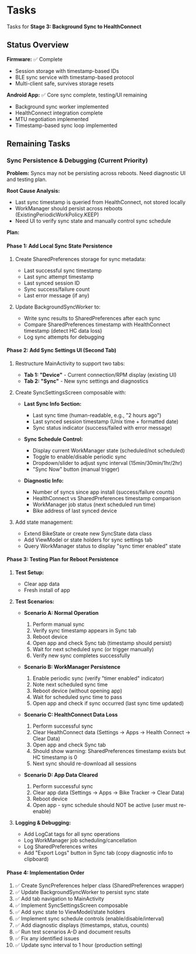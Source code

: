 # Tasks

Tasks for **Stage 3: Background Sync to HealthConnect**

## Status Overview

**Firmware:** ✅ Complete

- Session storage with timestamp-based IDs
- BLE sync service with timestamp-based protocol
- Multi-client safe, survives storage resets

**Android App:** ✅ Core sync complete, testing/UI remaining

- Background sync worker implemented
- HealthConnect integration complete
- MTU negotiation implemented
- Timestamp-based sync loop implemented

## Remaining Tasks

### Sync Persistence & Debugging (Current Priority)

**Problem:** Syncs may not be persisting across reboots. Need diagnostic UI and
testing plan.

**Root Cause Analysis:**

- Last sync timestamp is queried from HealthConnect, not stored locally
- WorkManager should persist across reboots (ExistingPeriodicWorkPolicy.KEEP)
- Need UI to verify sync state and manually control sync schedule

**Plan:**

#### Phase 1: Add Local Sync State Persistence

1. Create SharedPreferences storage for sync metadata:

   - Last successful sync timestamp
   - Last sync attempt timestamp
   - Last synced session ID
   - Sync success/failure count
   - Last error message (if any)

2. Update BackgroundSyncWorker to:
   - Write sync results to SharedPreferences after each sync
   - Compare SharedPreferences timestamp with HealthConnect timestamp (detect HC
     data loss)
   - Log sync attempts for debugging

#### Phase 2: Add Sync Settings UI (Second Tab)

1. Restructure MainActivity to support two tabs:

   - **Tab 1: "Device"** - Current connection/RPM display (existing UI)
   - **Tab 2: "Sync"** - New sync settings and diagnostics

2. Create SyncSettingsScreen composable with:

   - **Last Sync Info Section:**

     - Last sync time (human-readable, e.g., "2 hours ago")
     - Last synced session timestamp (Unix time + formatted date)
     - Sync status indicator (success/failed with error message)

   - **Sync Schedule Control:**

     - Display current WorkManager state (scheduled/not scheduled)
     - Toggle to enable/disable periodic sync
     - Dropdown/slider to adjust sync interval (15min/30min/1hr/2hr)
     - "Sync Now" button (manual trigger)

   - **Diagnostic Info:**
     - Number of syncs since app install (success/failure counts)
     - HealthConnect vs SharedPreferences timestamp comparison
     - WorkManager job status (next scheduled run time)
     - Bike address of last synced device

3. Add state management:
   - Extend BikeState or create new SyncState data class
   - Add ViewModel or state holders for sync settings tab
   - Query WorkManager status to display "sync timer enabled" state

#### Phase 3: Testing Plan for Reboot Persistence

1. **Test Setup:**

   - Clear app data
   - Fresh install of app

2. **Test Scenarios:**

   - **Scenario A: Normal Operation**

     1. Perform manual sync
     2. Verify sync timestamp appears in Sync tab
     3. Reboot device
     4. Open app and check Sync tab (timestamp should persist)
     5. Wait for next scheduled sync (or trigger manually)
     6. Verify new sync completes successfully

   - **Scenario B: WorkManager Persistence**

     1. Enable periodic sync (verify "timer enabled" indicator)
     2. Note next scheduled sync time
     3. Reboot device (without opening app)
     4. Wait for scheduled sync time to pass
     5. Open app and check if sync occurred (last sync time updated)

   - **Scenario C: HealthConnect Data Loss**

     1. Perform successful sync
     2. Clear HealthConnect data (Settings → Apps → Health Connect → Clear Data)
     3. Open app and check Sync tab
     4. Should show warning: SharedPreferences timestamp exists but HC timestamp
        is 0
     5. Next sync should re-download all sessions

   - **Scenario D: App Data Cleared**
     1. Perform successful sync
     2. Clear app data (Settings → Apps → Bike Tracker → Clear Data)
     3. Reboot device
     4. Open app - sync schedule should NOT be active (user must re-enable)

3. **Logging & Debugging:**
   - Add LogCat tags for all sync operations
   - Log WorkManager job scheduling/cancellation
   - Log SharedPreferences writes
   - Add "Export Logs" button in Sync tab (copy diagnostic info to clipboard)

#### Phase 4: Implementation Order

1. ✅ Create SyncPreferences helper class (SharedPreferences wrapper)
2. ✅ Update BackgroundSyncWorker to persist sync state
3. ✅ Add tab navigation to MainActivity
4. ✅ Implement SyncSettingsScreen composable
5. ✅ Add sync state to ViewModel/state holders
6. ✅ Implement sync schedule controls (enable/disable/interval)
7. ✅ Add diagnostic displays (timestamps, status, counts)
8. ✅ Run test scenarios A-D and document results
9. ✅ Fix any identified issues
10. ✅ Update sync interval to 1 hour (production setting)
